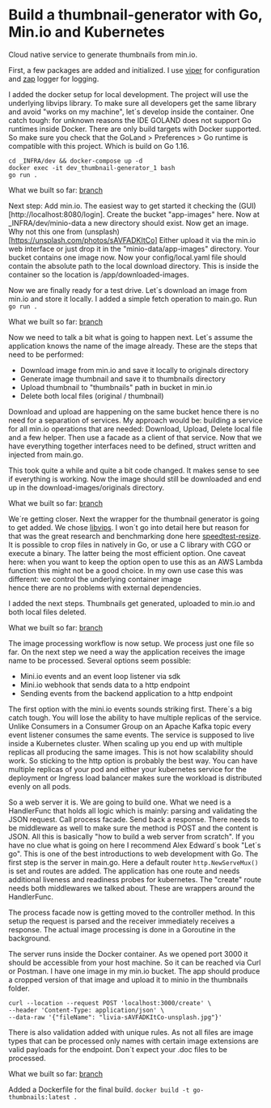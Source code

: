 # Build a thumbnail-generator with Go, Min.io and Kubernetes

Cloud native service to generate thumbnails from min.io. 

First, a few packages are added and initialized. I use [viper](github.com/spf13/viper) for configuration and 
[zap](go.uber.org/zap) logger for logging.

I added the docker setup for local development. The project will use the underlying libvips library. To 
make sure all developers get the same library and avoid "works on my machine", let´s develop inside the
container. One catch tough: for unknown reasons the IDE GOLAND does not support Go runtimes inside Docker.
There are only build targets with Docker supported. So make sure you check that the
GoLand > Preferences > Go runtime is compatible with this project. Which is build on Go 1.16. 

```
cd _INFRA/dev && docker-compose up -d 
docker exec -it dev_thumbnail-generator_1 bash
go run .
```
What we built so far: [branch](https://github.com/wolkenheim/thumbnail-generator/tree/docker-working)

Next step: Add min.io. The easiest way to get started it checking the (GUI)[http://localhost:8080/login]. Create the 
bucket 
"app-images" here. Now at _INFRA/dev/minio-data a new directory should exist. Now get an image. Why not 
this one from (unsplash)[https://unsplash.com/photos/sAVFADKItCo] Either upload it via the min.io web
interface or just drop it in the "minio-data/app-images" directory. Your bucket contains one image now.
Now your config/local.yaml file should contain the absolute path to the local download directory. This is 
inside the container so the location is /app/downloaded-images.

Now we are finally ready for a test drive. Let´s download an image from min.io and store it locally. I added a 
simple fetch operation to main.go.
Run `go run .`

What we built so far: [branch](https://github.com/wolkenheim/thumbnail-generator/tree/minio-added)

Now we need to talk a bit what is going to happen next. Let´s assume the application knows the name of 
the image already. These are the steps that need to be performed:
- Download image from min.io and save it locally to originals directory
- Generate image thumbnail and save it to thumbnails directory
- Upload thumbnail to "thumbnails" path in bucket in min.io
- Delete both local files (original / thumbnail)

Download and upload are happening on the same bucket hence there is no need for a separation of services. My
approach would be: building a service for all min.io operations that are needed: Download, Upload, Delete local file
and a few helper. Then use a facade as a client of that service. Now that we have everything together interfaces need
to be defined, struct written and injected from main.go. 

This took quite a while and quite a bit code changed. It makes sense to see if everything is working. Now the image
should still be downloaded and end up in the download-images/originals directory.

What we built so far: [branch](https://github.com/wolkenheim/thumbnail-generator/tree/facade)

We´re getting closer. Next the wrapper for the thumbnail generator is going to get added. We chose
[libvips](https://libvips.github.io/libvips/API/current/). I won´t go into detail here but reason for
that was the great research and benchmarking done here [speedtest-resize](https://github.com/fawick/speedtest-resize). 
It is possible to crop files in natively in Go, or use a C library with CGO or execute a binary. The latter being the 
most efficient option. One caveat here: when you want to keep the option open to use this as an AWS Lambda function 
this might not be a good choice. In my own use case this was different: we control the underlying container image  
hence there are no problems with external dependencies.

I added the next steps. Thumbnails get generated, uploaded to min.io and both local files deleted.

What we built so far: [branch](https://github.com/wolkenheim/thumbnail-generator/tree/upload-completed)

The image processing workflow is now setup. We process just one file so far. On the next step we need a way the 
application receives the image name to be processed. Several options seem possible: 
- Mini.io events and an event loop listener via sdk
- Mini.io webhook that sends data to a http endpoint
- Sending events from the backend application to a http endpoint

The first option with the mini.io events sounds striking first. There´s a big catch tough. You will lose the ability
to have multiple replicas of the service. Unlike Consumers in a Consumer Group on an Apache Kafka topic every event
listener consumes the same events. The service is supposed to live inside a Kubernetes cluster. When scaling up you 
end up with multiple replicas all producing the same images.
This is not how scalability should work. So sticking to the http option is probably the best way. You can have multiple
replicas of your pod and either your kubernetes service for the deployment or Ingress load balancer makes sure the 
workload is distributed evenly on all pods.

So a web server it is. We are going to build one. What we need is a HandlerFunc that holds all logic which is mainly: 
parsing and validating the JSON request. Call process facade. Send back a response. There needs to be middleware as well 
to make sure the method is POST and the content is JSON. All this is basically "how to build a web server from scratch". 
If you have no clue what is going on here I recommend Alex Edward´s book "Let´s go". This is one of the best 
introductions to web development with Go. The first step is the server in main.go. Here a default router 
`http.NewServeMux()` is set and routes are added. The application has one route and needs additional liveness and 
readiness probes for kubernetes. The "create" route needs both middlewares we talked about. These are wrappers around 
the HandlerFunc. 

The process facade now is getting moved to the controller method. In this setup the request is parsed and the receiver
immediately receives a response. The actual image processing is done in a Goroutine in the background.

The server runs inside the Docker container. As we opened port 3000 it should be accessible from your host machine. So 
it can be reached via Curl or Postman. I have one image in my min.io bucket. The app should produce a cropped version of
that image and upload it to minio in the thumbnails folder.

```
curl --location --request POST 'localhost:3000/create' \
--header 'Content-Type: application/json' \
--data-raw '{"fileName": "livia-sAVFADKItCo-unsplash.jpg"}'
```
There is also validation added with unique rules. As not all files are image types that can be processed only names
with certain image extensions are valid payloads for the endpoint. Don´t expect your .doc files to be processed.

What we built so far: [branch](https://github.com/wolkenheim/thumbnail-generator/tree/http-server)

Added a Dockerfile for the final build. `docker build -t go-thumbnails:latest .`

